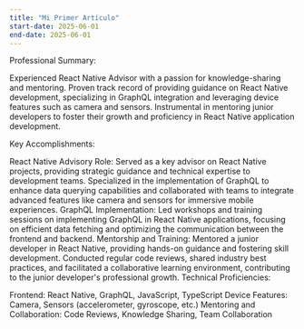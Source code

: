```yaml
---
title: "Mi Primer Artículo"
start-date: 2025-06-01
end-date: 2025-06-01
---
```

Professional Summary:

Experienced React Native Advisor with a passion for knowledge-sharing and mentoring. Proven track record of providing guidance on React Native development, specializing in GraphQL integration and leveraging device features such as camera and sensors. Instrumental in mentoring junior developers to foster their growth and proficiency in React Native application development.

Key Accomplishments:

React Native Advisory Role: Served as a key advisor on React Native projects, providing strategic guidance and technical expertise to development teams.
Specialized in the implementation of GraphQL to enhance data querying capabilities and collaborated with teams to integrate advanced features like camera and sensors for immersive mobile experiences.
GraphQL Implementation: Led workshops and training sessions on implementing GraphQL in React Native applications, focusing on efficient data fetching and optimizing the communication between the frontend and backend.
Mentorship and Training: Mentored a junior developer in React Native, providing hands-on guidance and fostering skill development.
Conducted regular code reviews, shared industry best practices, and facilitated a collaborative learning environment, contributing to the junior developer's professional growth.
Technical Proficiencies:

Frontend: React Native, GraphQL, JavaScript, TypeScript
Device Features: Camera, Sensors (accelerometer, gyroscope, etc.)
Mentoring and Collaboration: Code Reviews, Knowledge Sharing, Team Collaboration
